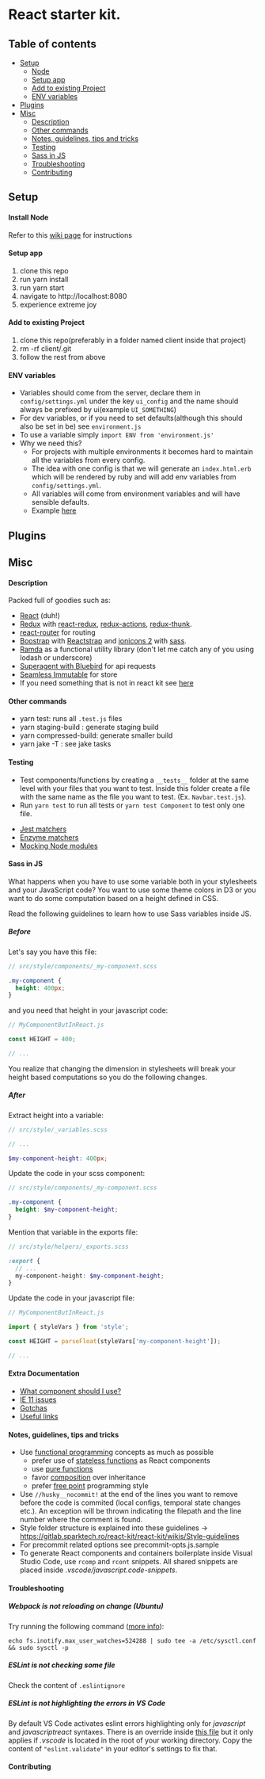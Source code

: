 # React starter kit.

## Table of contents

- [Setup](#setup)  
  - [Node](#install-node)
  - [Setup app](#setup-app)
  - [Add to existing Project](#add-to-existing-project)
  - [ENV variables](#env-variables)
- [Plugins](#plugins)  
- [Misc](#misc)  
  - [Description](#description)
  - [Other commands](#other-commands)
  - [Notes, guidelines, tips and tricks](#notes-guidelines-tips-and-tricks)
  - [Testing](#testing)
  - [Sass in JS](#sass-in-js)
  - [Troubleshooting](#troubleshooting)
  - [Contributing](#contributing)

## Setup
#### Install Node

Refer to this [wiki page](https://wiki.sparktech.ro/doku.php?id=devteams:frontend_adi:setup_node) for instructions

#### Setup app
  1. clone this repo
  2. run yarn install
  3. run yarn start
  4. navigate to http://localhost:8080
  5. experience extreme joy

#### Add to existing Project

  1. clone this repo(preferably in a folder named client inside that project)
  2. rm -rf client/.git
  3. follow the rest from above

#### ENV variables

  * Variables should come from the server, declare them in `config/settings.yml` under the key `ui_config` and the name should always be prefixed by ui(example `UI_SOMETHING`)
  * For dev variables, or if you need to set defaults(although this should also be set in be) see `environment.js`
  * To use a variable simply `import ENV from 'environment.js'`
  * Why we need this?
    *  For projects with multiple environments it becomes hard to maintain all the variables from every config.
    *  The idea with one config is that we will generate an `index.html.erb` which will be rendered by ruby and will add env variables from `config/settings.yml`.
    *  All variables will come from environment variables and will have sensible defaults.
    *  Example [here](https://gitlab.sparktech.ro/ignite/ignite-annotation-tool/blob/develop/config/settings.yml#L7)

## Plugins

## Misc

#### Description
Packed full of goodies such as:
 - [React](https://reactjs.org/) (duh!)
 - [Redux](https://redux.js.org/) with
 [react-redux](https://github.com/reduxjs/react-redux),
 [redux-actions](https://redux-actions.js.org/),
 [redux-thunk](https://github.com/reduxjs/redux-thunk).
 - [react-router](https://github.com/ReactTraining/react-router) for routing
 - [Boostrap](https://getbootstrap.com/) with [Reactstrap](https://reactstrap.github.io/) and
 [ionicons 2](https://ionicons.com/v2/cheatsheet.html)
 with [sass](https://sass-lang.com/).
 - [Ramda](https://ramdajs.com/docs/) as a functional utility library (don't let me catch any of you using lodash or underscore)
 - [Superagent with Bluebird](https://github.com/KyleAMathews/superagent-bluebird-promise) for api requests
 - [Seamless Immutable](https://github.com/rtfeldman/seamless-immutable) for store
 - If you need something that is not in react kit see [here](https://wiki.sparktech.ro/doku.php?id=devteams:frontend_adi:react_components)

#### Other commands
  - yarn test: runs all `.test.js` files
  - yarn staging-build : generate staging build
  - yarn compressed-build: generate smaller build
  - yarn jake -T : see jake tasks

#### Testing
  - Test components/functions by creating a `__tests__` folder at the same level with your files that you want to test. Inside this folder create a file with the same name as the file you want to test. (Ex. `Navbar.test.js`).
  - Run `yarn test` to run all tests or `yarn test Component` to test only one file.
  * [Jest matchers](https://jestjs.io/docs/en/expect.html)
  * [Enzyme matchers](https://github.com/FormidableLabs/enzyme-matchers/tree/master/packages/jest-enzyme)
  * [Mocking Node modules](https://jestjs.io/docs/en/manual-mocks#mocking-node-modules)

#### Sass in JS

What happens when you have to use some variable both in your stylesheets
and your JavaScript code? You want to use some theme colors in D3
or you want to do some computation based on a height defined in CSS.

Read the following guidelines to learn how to use Sass variables inside JS.

##### Before

Let's say you have this file:

```scss
// src/style/components/_my-component.scss

.my-component {
  height: 400px;
}
```

and you need that height in your javascript code:

```jsx
// MyComponentButInReact.js

const HEIGHT = 400;

// ...
```

You realize that changing the dimension in stylesheets will break
your height based computations so you do the following changes.

##### After

Extract height into a variable:

```scss
// src/style/_variables.scss

// ...

$my-component-height: 400px;
```

Update the code in your scss component:

```scss
// src/style/components/_my-component.scss

.my-component {
  height: $my-component-height;
}
```

Mention that variable in the exports file:

```scss
// src/style/helpers/_exports.scss

:export {
  // ...
  my-component-height: $my-component-height;
}
```

Update the code in your javascript file:
```jsx
// MyComponentButInReact.js

import { styleVars } from 'style';

const HEIGHT = parseFloat(styleVars['my-component-height']);

// ...
```


#### Extra Documentation

  * [What component should I use?](https://wiki.sparktech.ro/doku.php?id=devteams:frontend_adi:react_components)
  * [IE 11 issues](https://wiki.sparktech.ro/doku.php?id=development:ie11issues)
  * [Gotchas](https://wiki.sparktech.ro/doku.php?id=devteams:frontend_adi:gotchas)
  * [Useful links](https://wiki.sparktech.ro/doku.php?id=devteams:frontend_adi:useful_links)

#### Notes, guidelines, tips and tricks
  - Use [functional programming](https://drboolean.gitbooks.io/mostly-adequate-guide/content/) concepts as much as possible
    - prefer use of [stateless functions](https://facebook.github.io/react/blog/2015/09/10/react-v0.14-rc1.html#stateless-function-components) as React components
    - use [pure functions](https://en.wikipedia.org/wiki/Pure_function)
    - favor [composition](http://ramdajs.com/docs/#compose) over inheritance
    - prefer [free point](https://drboolean.gitbooks.io/mostly-adequate-guide/content/ch5.html#pointfree) programming style
  - Use `//husky__nocommit!` at the end of the lines you want to remove before the code is commited (local configs, temporal state changes etc.). An exception will be thrown indicating the filepath and the line number where the comment is found.
  - Style folder structure is explained into these guidelines -> https://gitlab.sparktech.ro/react-kit/react-kit/wikis/Style-guidelines
  - For precommit related options see precommit-opts.js.sample
  - To generate React components and containers boilerplate inside Visual Studio Code, use `rcomp` and `rcont` snippets. All shared snippets are placed inside *.vscode/javascript.code-snippets*.

#### Troubleshooting

##### Webpack is not reloading on change (Ubuntu)

Try running the following command ([more info](https://github.com/guard/listen/wiki/Increasing-the-amount-of-inotify-watchers#the-technical-details)):
```shell
echo fs.inotify.max_user_watches=524288 | sudo tee -a /etc/sysctl.conf && sudo sysctl -p
```

##### ESLint is not checking some file

Check the content of `.eslintignore`

##### ESLint is not highlighting the errors in VS Code

By default VS Code activates eslint errors highlighting only for
*javascript* and *javascriptreact* syntaxes. There is an override
inside [this file](./.vscode/settings.json) but it only applies
if *.vscode* is located in the root of your working directory.
Copy the content of `"eslint.validate"` in your editor's settings
to fix that.

#### Contributing
